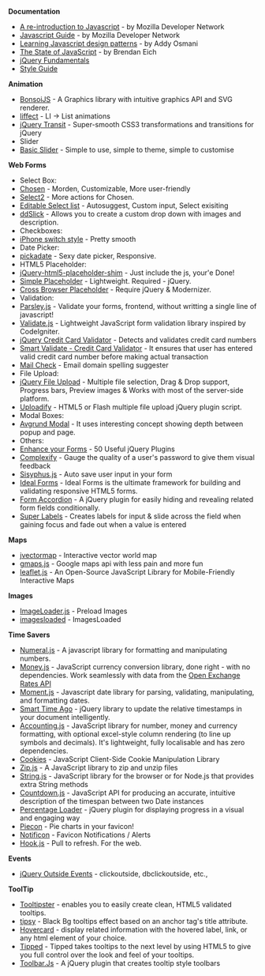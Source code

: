 **Documentation**

* [A re-introduction to Javascript](https://developer.mozilla.org/en-US/docs/JavaScript/A_re-introduction_to_JavaScript?redirectlocale=en-US&redirectslug=A_re-introduction_to_JavaScript) - by Mozilla Developer Network
* [Javascript Guide](https://developer.mozilla.org/en-US/docs/JavaScript/Guide) - by Mozilla Developer Network
* [Learning Javascript design patterns](http://addyosmani.com/resources/essentialjsdesignpatterns/book/) - by Addy Osmani 
* [The State of JavaScript](http://brendaneich.github.com/Strange-Loop-2012/#/) - by Brendan Eich
* [jQuery Fundamentals](http://jqfundamentals.com/)
* [Style Guide](https://github.com/airbnb/javascript)


**Animation**

* [BonsoiJS](http://bonsaijs.org/) - A Graphics library with intuitive graphics API and SVG renderer.
* [liffect](http://ademilter.com/lab/liffect/) - LI -> List animations
* [jQuery Transit](http://ricostacruz.com/jquery.transit/) - Super-smooth CSS3 transformations and transitions for jQuery
* Slider
 * [Basic Slider](http://basic-slider.com/) - Simple to use, simple to theme, simple to customise

**Web Forms**

* Select Box:
 * [Chosen](http://harvesthq.github.com/chosen/) - Morden, Customizable, More user-friendly
 * [Select2](http://ivaynberg.github.com/select2/) - More actions for Chosen.
 * [Editable Select list](http://coffeescripter.com/code/editable-select/) - Autosuggest, Custom input, Select 
 exisiting
 * [ddSlick](http://designwithpc.com/Plugins/ddSlick) - Allows you to create a custom drop down with images and description.
* Checkboxes:
 * [iPhone switch style](http://awardwinningfjords.com/2009/06/16/iphone-style-checkboxes.html) - Pretty smooth
* Date Picker:
 * [pickadate](http://amsul.github.com/pickadate.js/) - Sexy date picker, Responsive.
* HTML5 Placeholder:
 * [jQuery-html5-placeholder-shim](https://github.com/jcampbell1/jquery-html5-placeholder-shim) - Just include the js, your'e Done!
 * [Simple Placeholder](https://github.com/marcgg/Simple-Placeholder) - Lightweight. Required - jQuery.
 * [Cross Browser Placeholder](http://webdesignerwall.com/tutorials/cross-browser-html5-placeholder-text) - Require jQuery & Modernizer.
* Validation:
 * [Parsley.js](http://parsleyjs.org/) - Validate your forms, frontend, without writting a single line of javascript!
 * [Validate.js](http://rickharrison.github.com/validate.js/) - Lightweight JavaScript form validation library inspired by CodeIgniter.
 * [jQuery Credit Card Validator](http://paweldecowski.github.com/jQuery-CreditCardValidator/) - Detects and validates credit card numbers
 * [Smart Validate - Credit Card Validator](http://www.egrappler.com/jquery-credit-card-validation-plugin-smart-validate/) - It ensures that user has entered valid credit card number before making actual transaction
 * [Mail Check](https://github.com/Kicksend/mailcheck) - Email domain spelling suggester
* File Upload:
 * [jQuery File Upload](http://blueimp.github.com/jQuery-File-Upload/) - Multiple file selection, Drag & Drop support, Progress bars, Preview images & Works with most of the server-side platform.
 * [Uploadify](http://www.uploadify.com/) - HTML5 or Flash multiple file upload jQuery plugin script.
* Modal Boxes:
 * [Avgrund Modal](http://labs.voronianski.com/jquery.avgrund.js/) - It uses interesting concept showing depth between popup and page.
* Others:
 * [Enhance your Forms](http://www.noupe.com/jquery/50-useful-jquery-plugins-to-enhance-your-forms.html) - 50 Useful jQuery Plugins
 * [Complexify](https://github.com/danpalmer/jquery.complexify.js) - Gauge the quality of a user's password to give them visual feedback
 * [Sisyphus.js](http://coding.smashingmagazine.com/2011/12/05/sisyphus-js-client-side-drafts-and-more/) - Auto save user input in your form
 * [Ideal Forms](http://elclanrs.github.com/jq-idealforms/) - Ideal Forms is the ultimate framework for building and validating responsive HTML5 forms.
 * [Form Accordion](https://github.com/OliverJAsh/FormAccordion) - A jQuery plugin for easily hiding and revealing related form fields conditionally.
 * [Super Labels](https://github.com/remybach/jQuery.superLabels) - Creates labels for input & slide across the field when gaining focus and fade out when a value is entered


**Maps**

* [jvectormap](http://jvectormap.com/) - Interactive vector world map
* [gmaps.js](http://hpneo.github.com/gmaps/) - Google maps api with less pain and more fun
* [leaflet.js](http://leafletjs.com/) - An Open-Source JavaScript Library for Mobile-Friendly Interactive Maps


**Images**

* [ImageLoader.js](http://nick-jonas.github.com/imageloader/) - Preload Images
* [imagesloaded](https://github.com/desandro/imagesloaded) - ImagesLoaded

**Time Savers**

* [Numeral.js](http://numeraljs.com/) - A javascript library for formatting and manipulating numbers.
* [Money.js](http://josscrowcroft.github.com/money.js/) - JavaScript currency conversion library, done right - with no dependencies. Work seamlessly with data from the [Open Exchange Rates API](http://openexchangerates.org/)
* [Moment.js](http://momentjs.com/) - Javascript date library for parsing, validating, manipulating, and formatting dates.
* [Smart Time Ago](http://pragmaticly.github.com/smart-time-ago/) - jQuery library to update the relative timestamps in your document intelligently.
* [Accounting.js](http://josscrowcroft.github.com/accounting.js/) - JavaScript library for number, money and currency formatting, with optional excel-style column rendering (to line up symbols and decimals). It's lightweight, fully localisable and has zero dependencies.
* [Cookies](https://github.com/ScottHamper/Cookies) - JavaScript Client-Side Cookie Manipulation Library
* [Zip.js](http://gildas-lormeau.github.com/zip.js/) - A JavaScript library to zip and unzip files
* [String.js](http://stringjs.com/) - JavaScript library for the browser or for Node.js that provides extra String methods
* [Countdown.js](http://countdownjs.org/) - JavaScript API for producing an accurate, intuitive description of the timespan between two Date instances
* [Percentage Loader](http://widgets.better2web.com/loader/) - jQuery plugin for displaying progress in a visual and engaging way
* [Piecon](http://lipka.github.com/piecon/) - Pie charts in your favicon!
* [Notificon](https://github.com/makeable/Notificon) - Favicon Notifications / Alerts
* [Hook.js](http://usehook.com/) - Pull to refresh. For the web.

**Events**

* [jQuery Outside Events](http://benalman.com/projects/jquery-outside-events-plugin/) - clickoutside, dbclickoutside, etc.,

**ToolTip**

* [Tooltipster](http://calebjacob.com/tooltipster/) - enables you to easily create clean, HTML5 validated tooltips.
* [tipsy](http://onehackoranother.com/projects/jquery/tipsy/) - Black Bg tooltips effect based on an anchor tag's title attribute.
* [Hovercard](http://designwithpc.com/Plugins/Hovercard) - display related information with the hovered label, link, or any html element of your choice.
* [Tipped](http://projects.nickstakenburg.com/tipped) - Tipped takes tooltips to the next level by using HTML5 to give you full control over the look and feel of your tooltips.
* [Toolbar.Js](http://paulkinzett.github.com/toolbar/) - A jQuery plugin that creates tooltip style toolbars
